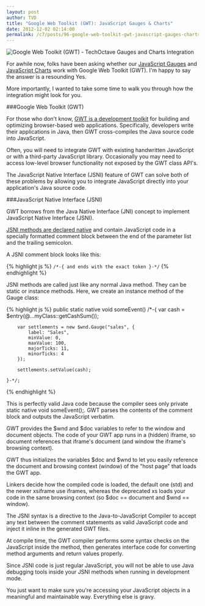 ```yaml
---
layout: post
author: TVD
title: "Google Web Toolkit (GWT): JavaScript Gauges & Charts"
date: 2012-12-02 02:14:00
permalink: /c7/posts/96-google-web-toolkit-gwt-javascript-gauges-charts
---
```


<img src="http://techoctave.com/c7/static/gwt-techoctave-gauges-charts.png" alt="Google Web Toolkit (GWT) - TechOctave Gauges and Charts Integration"/>

For awhile now, folks have been asking whether our [JavaScript Gauges][1] and [JavaScript Charts][2] work with Google Web Toolkit (GWT). I'm happy to say the answer is a resounding Yes.

More importantly, I wanted to take some time to walk you through how the integration might look for you.

###Google Web Toolkit (GWT)

For those who don't know, [GWT is a development toolkit][3] for building and optimizing browser-based web applications. Specifically, developers write their applications in Java, then GWT cross-compiles the Java source code into JavaScript.


Often, you will need to integrate GWT with existing handwritten JavaScript or with a third-party JavaScript library. Occasionally you may need to access low-level browser functionality not exposed by the GWT class API's.

The JavaScript Native Interface (JSNI) feature of GWT can solve both of these problems by allowing you to integrate JavaScript directly into your application's Java source code.

###JavaScript Native Interface (JSNI)

GWT borrows from the Java Native Interface (JNI) concept to implement JavaScript Native Interface (JSNI).

[JSNI methods are declared native][4] and contain JavaScript code in a specially formatted comment block between the end of the parameter list and the trailing semicolon. 

A JSNI comment block looks like this:

{% highlight js %}
 `/*-{ and ends with the exact token }-*/`
{% endhighlight %}

JSNI methods are called just like any normal Java method. They can be static or instance methods. Here, we create an instance method of the Gauge class:

{% highlight js %}
    public static native void someEvent() /*-{
    	var cash = $entry(@...myClass::getCashSum());
    
    	var settlements = new $wnd.Gauge("sales", { 
    		label: "Sales", 
    		minValue: 0, 
    		maxValue: 100, 
    		majorTicks: 11, 
    		minorTicks: 4 
    	});
    
    	settlements.setValue(cash);
    
    }-*/;
{% endhighlight %}

This is perfectly valid Java code because the compiler sees only private static native void someEvent();. GWT parses the contents of the comment block and outputs the JavaScript verbatim.

GWT provides the $wnd and $doc variables to refer to the window and document objects. The code of your GWT app runs in a (hidden) iframe, so document references that iframe's document (and window the iframe's browsing context).

GWT thus initializes the variables $doc and $wnd to let you easily reference the document and browsing context (window) of the "host page" that loads the GWT app.

Linkers decide how the compiled code is loaded, the default one (std) and the newer xsiframe use iframes, whereas the deprecated xs loads your code in the same browsing context (so $doc == document and $wnd == window).

The JSNI syntax is a directive to the Java-to-JavaScript Compiler to accept any text between the comment statements as valid JavaScript code and inject it inline in the generated GWT files.

At compile time, the GWT compiler performs some syntax checks on the JavaScript inside the method, then generates interface code for converting method arguments and return values properly.

Since JSNI code is just regular JavaScript, you will not be able to use Java debugging tools inside your JSNI methods when running in development mode.

You just want to make sure you're accessing your JavaScript objects in a meaningful and maintainable way. Everything else is gravy.


  [1]: http://techoctave.com/gauges
  [2]: http://techoctave.com/charts
  [3]: http://googlewebtoolkit.blogspot.com/2008/07/getting-to-really-know-gwt-part-1-jsni.html
  [4]: http://www.ibm.com/developerworks/web/library/j-ajax4/
